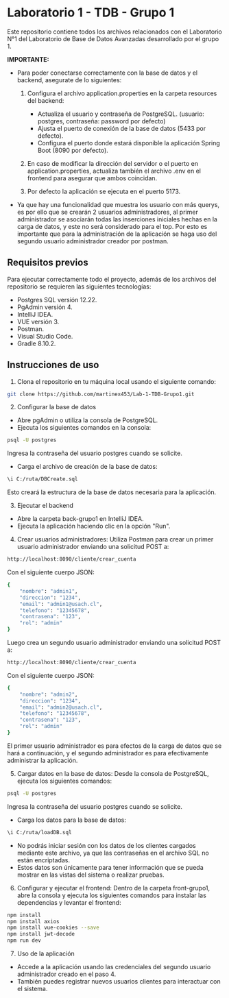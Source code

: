 # Laboratorio 1 - TDB - Grupo 1
Este repositorio contiene todos los archivos relacionados con el Laboratorio N°1 del Laboratorio de Base de Datos Avanzadas desarrollado por el grupo 1.

**IMPORTANTE:** 
- Para poder conectarse correctamente con la base de datos y el backend, asegurate de lo siguientes:
    1. Configura el archivo application.properties en la carpeta resources del backend:
        * Actualiza el usuario y contraseña de PostgreSQL. (usuario: postgres, contraseña: password por defecto)
        * Ajusta el puerto de conexión de la base de datos (5433 por defecto).
        * Configura el puerto donde estará disponible la aplicación Spring Boot (8090 por defecto).
    
    2. En caso de modificar la dirección del servidor o el puerto en application.properties, actualiza también el archivo .env en el frontend para asegurar que ambos coincidan.

    3. Por defecto la aplicación se ejecuta en el puerto 5173.

- Ya que hay una funcionalidad que muestra los usuario con más querys, es por ello que se crearán 2 usuarios administradores, al primer administrador se asociarán todas las inserciones iniciales hechas en la carga de datos, y este no será considerado para el top. Por esto es importante que para la administración de la aplicación se haga uso del segundo usuario administrador creador por postman.

## Requisitos previos
Para ejecutar correctamente todo el proyecto, además de los archivos del repositorio se requieren las siguientes tecnologías:
* Postgres SQL versión 12.22.
* PgAdmin versión 4.
* IntelliJ IDEA.
* VUE versión 3.
* Postman.
* Visual Studio Code.
* Gradle 8.10.2.

## Instrucciones de uso
1. Clona el repositorio en tu máquina local usando el siguiente comando:
```sh
git clone https://github.com/martinex453/Lab-1-TDB-Grupo1.git
```

2. Configurar la base de datos
* Abre pgAdmin o utiliza la consola de PostgreSQL.
* Ejecuta los siguientes comandos en la consola:
```sh
psql -U postgres
```
Ingresa la contraseña del usuario postgres cuando se solicite.
* Carga el archivo de creación de la base de datos: 
```sh
\i C:/ruta/DBCreate.sql  
```
Esto creará la estructura de la base de datos necesaria para la aplicación.

3. Ejecutar el backend
* Abre la carpeta back-grupo1 en IntelliJ IDEA.
* Ejecuta la aplicación haciendo clic en la opción "Run".

4. Crear usuarios administradores: 
Utiliza Postman para crear un primer usuario administrador enviando una solicitud POST a:
```sh
http://localhost:8090/cliente/crear_cuenta
```
Con el siguiente cuerpo JSON:
```sh
{
    "nombre": "admin1",
    "direccion": "1234",
    "email": "admin1@usach.cl",
    "telefono": "12345678",
    "contrasena": "123",
    "rol": "admin"
}
```

Luego crea un segundo usuario administrador enviando una solicitud POST a:
```sh
http://localhost:8090/cliente/crear_cuenta
```
Con el siguiente cuerpo JSON:
```sh
{
    "nombre": "admin2",
    "direccion": "1234",
    "email": "admin2@usach.cl",
    "telefono": "12345678",
    "contrasena": "123",
    "rol": "admin"
}
```
El primer usuario administrador es para efectos de la carga de datos que se hará a continuación, y el segundo administrador es para efectivamente administrar la aplicación.

5. Cargar datos en la base de datos: 
Desde la consola de PostgreSQL, ejecuta los siguientes comandos:
```sh
psql -U postgres
```
Ingresa la contraseña del usuario postgres cuando se solicite.
* Carga los datos para la base de datos: 
```sh
\i C:/ruta/loadDB.sql  
```
* No podrás iniciar sesión con los datos de los clientes cargados mediante este archivo, ya que las contraseñas en el archivo SQL no están encriptadas.
* Estos datos son únicamente para tener información que se pueda mostrar en las vistas del sistema o realizar pruebas.

6. Configurar y ejecutar el frontend: 
Dentro de la carpeta front-grupo1, abre la consola y ejecuta los siguientes comandos para instalar las dependencias y levantar el frontend:
```sh
npm install
npm install axios
npm install vue-cookies --save
npm install jwt-decode
npm run dev
```

7. Uso de la aplicación
* Accede a la aplicación usando las credenciales del segundo usuario administrador creado en el paso 4.
* También puedes registrar nuevos usuarios clientes para interactuar con el sistema.